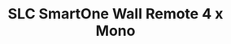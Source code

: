 ---
date_added: 2021-10-12
model: S57003
vendor: The Light Group
title: SLC SmartOne Wall Remote 4 x Mono
category: remote
supports: action, batterypct
zigbeemodel: ['S570035']
compatible: [z2m]
mlink: https://www.tlg.no/slc-smartone-zigbee-wall-remote-4-x-mono
link: 
---